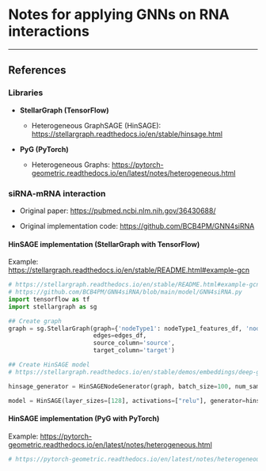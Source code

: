 # Notes for applying GNNs on RNA interactions

---

## References

### Libraries

- **StellarGraph (TensorFlow)**
  - Heterogeneous GraphSAGE (HinSAGE): https://stellargraph.readthedocs.io/en/stable/hinsage.html

- **PyG (PyTorch)**
  - Heterogeneous Graphs: https://pytorch-geometric.readthedocs.io/en/latest/notes/heterogeneous.html

### siRNA-mRNA interaction

- Original paper: https://pubmed.ncbi.nlm.nih.gov/36430688/

- Original implementation code: https://github.com/BCB4PM/GNN4siRNA

#### HinSAGE implementation (StellarGraph with TensorFlow)

Example: https://stellargraph.readthedocs.io/en/stable/README.html#example-gcn

```python
# https://stellargraph.readthedocs.io/en/stable/README.html#example-gcn
# https://github.com/BCB4PM/GNN4siRNA/blob/main/model/GNN4siRNA.py
import tensorflow as tf
import stellargraph as sg

## Create graph
graph = sg.StellarGraph(graph={'nodeType1': nodeType1_features_df, 'nodeType2': nodeType2_features_df},
                        edges=edges_df,
                        source_column='source',
                        target_column='target')

## Create HinSAGE model
# https://stellargraph.readthedocs.io/en/stable/demos/embeddings/deep-graph-infomax-embeddings.html?highlight=HinSAGENodeGenerator

hinsage_generator = HinSAGENodeGenerator(graph, batch_size=100, num_samples=[5], head_node_type='nodeType1') 

model = HinSAGE(layer_sizes=[128], activations=["relu"], generator=hinsage_generator


```

#### HinSAGE implementation (PyG with PyTorch)

Example: https://pytorch-geometric.readthedocs.io/en/latest/notes/heterogeneous.html

```python
# https://pytorch-geometric.readthedocs.io/en/latest/notes/heterogeneous.html

```

